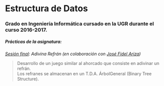 # Estructura de Datos
### Grado en Ingeniería Informática cursado en la UGR durante el curso 2016-2017.
##### Prácticas de la asignatura:
<dl>
  <dt><em><a href="https://github.com/juanjeeeh/UGR_Estructura-Datos/tree/master/P5/adivina">Sesión final</a>: Adivina Refrán (en colaboración con <a href="https://github.com/sefi97">José Fidel Ariza</a>)</em></dt>
    <blockquote>
    Desarrollo de un juego similar al ahorcado que consiste en adivinar un refrán.<br>
    Los refranes se almacenan en un T.D.A. ÁrbolGeneral (Binary Tree Structure).
    </blockquote>
</dl>
